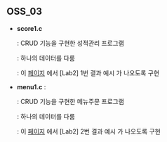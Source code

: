 ## OSS_03

- **score1.c** 

  : CRUD 기능을 구현한 성적관리 프로그램
  
  : 하나의 데이터를 다룸
  
  : 이 [페이지](https://docs.google.com/document/d/1eO3h_4K_FXTltJycHL8A1f91g2TLTzugSOOfyVwh07U/edit#heading=h.8nwaxpa7qw3w) 에서 [Lab2] 1번 결과 예시 가 나오도록 구현
 
- **menu1.c** : 

  : CRUD 기능을 구현한 메뉴주문 프로그램

  : 하나의 데이터를 다룸 
  
  : 이 [페이지](https://docs.google.com/document/d/1eO3h_4K_FXTltJycHL8A1f91g2TLTzugSOOfyVwh07U/edit#heading=h.8nwaxpa7qw3w) 에서 [Lab2] 2번 결과 예시 가 나오도록 구현
   
 
  


